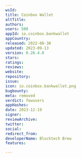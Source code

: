 ```yaml
---
wsId: 
title: Coinbox Wallet
altTitle: 
authors: 
users: 500
appId: io.coinbox.bankwallet
appCountry: 
released: 2022-08-30
updated: 2023-09-13
version: 0.26.4.0
stars: 
ratings: 
reviews: 
website: 
repository: 
issue: 
icon: io.coinbox.bankwallet.png
bugbounty: 
meta: removed
verdict: fewusers
appHashes: 
date: 2023-12-19
signer: 
reviewArchive: 
twitter: 
social: 
redirect_from: 
developerName: Blocktech Brew
features: 

---
```


